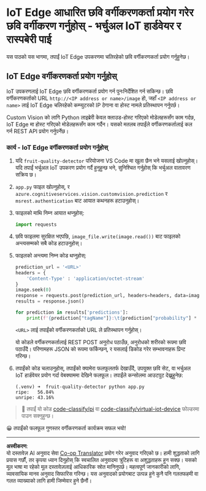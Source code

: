 <!--
CO_OP_TRANSLATOR_METADATA:
{
  "original_hash": "50151d9f9dce2801348a93880ef16d86",
  "translation_date": "2025-08-27T10:44:35+00:00",
  "source_file": "4-manufacturing/lessons/3-run-fruit-detector-edge/single-board-computer.md",
  "language_code": "ne"
}
-->
# IoT Edge आधारित छवि वर्गीकरणकर्ता प्रयोग गरेर छवि वर्गीकरण गर्नुहोस् - भर्चुअल IoT हार्डवेयर र रास्पबेरी पाई

यस पाठको यस भागमा, तपाईं IoT Edge उपकरणमा चलिरहेको छवि वर्गीकरणकर्ता प्रयोग गर्नुहुनेछ।

## IoT Edge वर्गीकरणकर्ता प्रयोग गर्नुहोस्

IoT उपकरणलाई IoT Edge छवि वर्गीकरणकर्ता प्रयोग गर्न पुनःनिर्देशित गर्न सकिन्छ। छवि वर्गीकरणकर्ताको URL `http://<IP address or name>/image` हो, जहाँ `<IP address or name>` लाई IoT Edge चलिरहेको कम्प्युटरको IP ठेगाना वा होस्ट नामले प्रतिस्थापन गर्नुपर्छ।

Custom Vision को लागि Python लाइब्रेरी केवल क्लाउड-होस्ट गरिएको मोडेलहरूसँग काम गर्दछ, IoT Edge मा होस्ट गरिएको मोडेलहरूसँग काम गर्दैन। यसको मतलब तपाईंले वर्गीकरणकर्तालाई कल गर्न REST API प्रयोग गर्नुपर्नेछ।

### कार्य - IoT Edge वर्गीकरणकर्ता प्रयोग गर्नुहोस्

1. यदि `fruit-quality-detector` परियोजना VS Code मा खुला छैन भने यसलाई खोल्नुहोस्। यदि तपाईं भर्चुअल IoT उपकरण प्रयोग गर्दै हुनुहुन्छ भने, सुनिश्चित गर्नुहोस् कि भर्चुअल वातावरण सक्रिय छ।

1. `app.py` फाइल खोल्नुहोस्, र `azure.cognitiveservices.vision.customvision.prediction` र `msrest.authentication` बाट आयात कथनहरू हटाउनुहोस्।

1. फाइलको माथि निम्न आयात थप्नुहोस्:

    ```python
    import requests
    ```

1. छवि फाइलमा सुरक्षित भएपछि, `image_file.write(image.read())` बाट फाइलको अन्त्यसम्मको सबै कोड हटाउनुहोस्।

1. फाइलको अन्त्यमा निम्न कोड थप्नुहोस्:

    ```python
    prediction_url = '<URL>'
    headers = {
        'Content-Type' : 'application/octet-stream'
    }
    image.seek(0)
    response = requests.post(prediction_url, headers=headers, data=image)
    results = response.json()
    
    for prediction in results['predictions']:
        print(f'{prediction["tagName"]}:\t{prediction["probability"] * 100:.2f}%')
    ```

    `<URL>` लाई तपाईंको वर्गीकरणकर्ताको URL ले प्रतिस्थापन गर्नुहोस्।

    यो कोडले वर्गीकरणकर्तालाई REST POST अनुरोध पठाउँछ, अनुरोधको शरीरको रूपमा छवि पठाउँदै। परिणामहरू JSON को रूपमा फर्किन्छन्, र यसलाई डिकोड गरेर सम्भावनाहरू प्रिन्ट गरिन्छ।

1. तपाईंको कोड चलाउनुहोस्, तपाईंको क्यामेरा फलफूलतर्फ देखाउँदै, उपयुक्त छवि सेट, वा भर्चुअल IoT हार्डवेयर प्रयोग गर्दा वेबक्याममा देखिने फलफूल। तपाईंले कन्सोलमा आउटपुट देख्नुहुनेछ:

    ```output
    (.venv) ➜  fruit-quality-detector python app.py
    ripe:   56.84%
    unripe: 43.16%
    ```

> 💁 तपाईं यो कोड [code-classify/pi](../../../../../4-manufacturing/lessons/3-run-fruit-detector-edge/code-classify/pi) वा [code-classify/virtual-iot-device](../../../../../4-manufacturing/lessons/3-run-fruit-detector-edge/code-classify/virtual-iot-device) फोल्डरमा पाउन सक्नुहुन्छ।

😀 तपाईंको फलफूल गुणस्तर वर्गीकरणकर्ता कार्यक्रम सफल भयो!

---

**अस्वीकरण**:  
यो दस्तावेज़ AI अनुवाद सेवा [Co-op Translator](https://github.com/Azure/co-op-translator) प्रयोग गरेर अनुवाद गरिएको छ। हामी शुद्धताको लागि प्रयास गर्छौं, तर कृपया ध्यान दिनुहोस् कि स्वचालित अनुवादमा त्रुटिहरू वा अशुद्धताहरू हुन सक्छ। यसको मूल भाषा मा रहेको मूल दस्तावेज़लाई आधिकारिक स्रोत मानिनुपर्छ। महत्वपूर्ण जानकारीको लागि, व्यावसायिक मानव अनुवाद सिफारिस गरिन्छ। यस अनुवादको प्रयोगबाट उत्पन्न हुने कुनै पनि गलतफहमी वा गलत व्याख्याको लागि हामी जिम्मेवार हुने छैनौं।